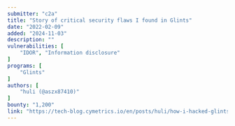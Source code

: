 ```yaml
---
submitter: "c2a"
title: "Story of critical security flaws I found in Glints"
date: "2022-02-09"
added: "2024-11-03"
description: ""
vulnerabilities: [
    "IDOR", "Information disclosure"
]
programs: [
    "Glints"
]
authors: [
    "huli (@aszx87410)"
]
bounty: "1,200"
link: "https://tech-blog.cymetrics.io/en/posts/huli/how-i-hacked-glints-and-your-resume-en/"
---
```





